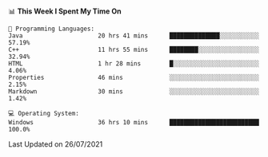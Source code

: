
<!--START_SECTION:waka-->
📊 **This Week I Spent My Time On** 

```text
💬 Programming Languages: 
Java                     20 hrs 41 mins      ██████████████░░░░░░░░░░░   57.19% 
C++                      11 hrs 55 mins      ████████░░░░░░░░░░░░░░░░░   32.94% 
HTML                     1 hr 28 mins        █░░░░░░░░░░░░░░░░░░░░░░░░   4.06% 
Properties               46 mins             ░░░░░░░░░░░░░░░░░░░░░░░░░   2.15% 
Markdown                 30 mins             ░░░░░░░░░░░░░░░░░░░░░░░░░   1.42%

💻 Operating System: 
Windows                  36 hrs 10 mins      █████████████████████████   100.0%

```


 Last Updated on 26/07/2021
<!--END_SECTION:waka-->

